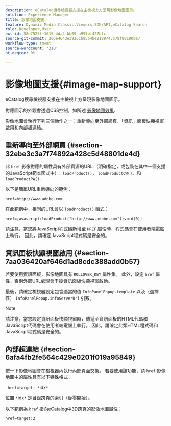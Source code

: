 ```yaml
---
description: eCatalog搜尋檢視器支援在主檢視上方呈現影像地圖圖示。
solution: Experience Manager
title: 影像地圖支援
feature: Dynamic Media Classic,Viewers,SDK/API,eCatalog Search
role: Developer,User
exl-id: 58e7523f-1615-4da4-bb09-a995bf427bfc
source-git-commit: 206e4643e3926cb85b4be2189743578f88180be7
workflow-type: tm+mt
source-wordcount: '310'
ht-degree: 0%

---
```


# 影像地圖支援{#image-map-support}

eCatalog搜尋檢視器支援在主檢視上方呈現影像地圖圖示。

對應圖示的外觀會透過CSS控制，如所述 [影像地圖效果](../../c-html5-s7-aem-asset-viewers/c-html5-20-ecatalog-viewer-about/c-html5-20-ecatalog-viewer-customizingviewer/r-html5-ecatalog-viewer-20-customize-imagemapeffect.md#reference-261df27d1ed145c882b26b88e33a0289).

影像地圖會執行下列三個動作之一：重新導向至外部網頁、「資訊」面板快顯視窗啟用和內部超連結。

## 重新導向至外部網頁 {#section-32ebe3c3a7f74892a428c5d48801de4d}

此 `href` 影像對應的屬性具有外部資源的URL （明確指定，或包裝在其中一個支援的JavaScript範本函式中）： `loadProduct()`， `loadProductCW()`、和 `loadProductPW()`.

以下是簡單URL重新導向的範例：

`href=http://www.adobe.com`

在此範例中，相同的URL會以 `loadProduct()` 函式：

`href=javascript:loadProduct("http://www.adobe.com");void(0);`

請注意，當您將JavaScript程式碼新增至 `HREF` 屬性時，程式碼會在使用者端電腦上執行。 因此，請確定JavaScript程式碼是安全的。

## 資訊面板快顯視窗啟用 {#section-7aa036420af646d1ad8cdc388add0b57}

若要使用資訊面板，影像地圖具有 `ROLLOVER_KEY` 屬性集。 此外，設定 `href` 屬性，否則外部URL處理會干擾資訊面板快顯視窗啟動。

最後，請確定檢視器設定包含適當的值 `InfoPanelPopup.template` 以及（選擇性） `InfoPanelPopup.infoServerUrl` 引數。

>[!NOTE]
>
>請注意，當您設定資訊面板快顯視窗時，傳遞至資訊面板的HTML代碼和JavaScript代碼會在使用者端電腦上執行。 因此，請確定此類HTML程式碼和JavaScript程式碼是安全的。

## 內部超連結 {#section-6afa4fb2fe564c429e0201f019a95849}

按一下影像地圖會在檢視器內執行內部頁面交換。 若要使用該功能，請 `href` 影像地圖中的屬性具有以下特殊格式：

` href=target: *`idx`*`

位置 `*`idx`*` 是目錄跨頁的索引（從零開始）。

以下範例為 `href` 指向eCatalog中3D跨頁的影像地圖屬性：

`href=target:2`
